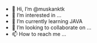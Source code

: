 - 👋 Hi, I’m @muskanktk
- 👀 I’m interested in ...
- 🌱 I’m currently learning JAVA
- 💞️ I’m looking to collaborate on ...
- 📫 How to reach me ...

<!---
muskanktk/muskanktk is a ✨ special ✨ repository because its `README.md` (this file) appears on your GitHub profile.
You can click the Preview link to take a look at your changes.
--->
